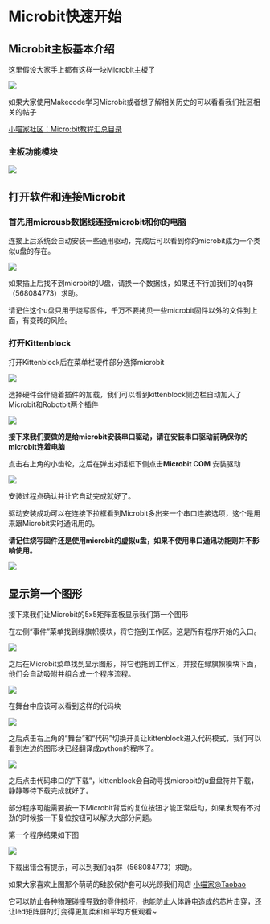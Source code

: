 # Microbit快速开始

## Microbit主板基本介绍

这里假设大家手上都有这样一块Microbit主板了

![](./images/c2_01.jpg)

如果大家使用Makecode学习Microbit或者想了解相关历史的可以看看我们社区相关的帖子

[小喵家社区：Micro:bit教程汇总目录](https://bbs.kittenbot.cn/forum.php?mod=viewthread&tid=104&extra=page%3D1)

### 主板功能模块

![](./images/c2_02.png)


## 打开软件和连接Microbit

### 首先用microusb数据线连接microbit和你的电脑

连接上后系统会自动安装一些通用驱动，完成后可以看到你的microbit成为一个类似u盘的存在。

![](./images/c2_03.png)

如果插上后找不到microbit的U盘，请换一个数据线，如果还不行加我们的qq群（568084773）求助。

请记住这个u盘只用于烧写固件，千万不要拷贝一些microbit固件以外的文件到上面，有变砖的风险。

### 打开Kittenblock

打开Kittenblock后在菜单栏硬件部分选择microbit

![](./images/c2_04.png)

选择硬件会伴随着插件的加载，我们可以看到kittenblock侧边栏自动加入了Microbit和Robotbit两个插件

![](./images/c2_05.png)

**接下来我们要做的是给microbit安装串口驱动，请在安装串口驱动前确保你的microbit连着电脑**

点击右上角的小齿轮，之后在弹出对话框下侧点击**Microbit COM** 安装驱动

![](./images/c2_06.png)

安装过程点确认并让它自动完成就好了。

驱动安装成功可以在连接下拉框看到Microbit多出来一个串口连接选项，这个是用来跟Microbit实时通讯用的。

**请记住烧写固件还是使用microbit的虚拟u盘，如果不使用串口通讯功能则并不影响使用。**

![](./images/c2_07.png)


## 显示第一个图形

接下来我们让Microbit的5x5矩阵面板显示我们第一个图形

在左侧“事件”菜单找到绿旗帜模块，将它拖到工作区。这是所有程序开始的入口。

![](./images/c2_08.png)

之后在Microbit菜单找到显示图形，将它也拖到工作区，并接在绿旗帜模块下面，他们会自动吸附并组合成一个程序流程。

![](./images/c2_09.png)

在舞台中应该可以看到这样的代码块

![](./images/c2_10.png)

之后点击右上角的“舞台”和“代码”切换开关让kittenblock进入代码模式，我们可以看到左边的图形块已经翻译成python的程序了。

![](./images/c2_11.png)

之后点击代码串口的“下载”，kittenblock会自动寻找microbit的u盘盘符并下载，静静等待下载完成就好了。

部分程序可能需要按一下Microbit背后的复位按钮才能正常启动，如果发现有不对劲的时候按一下复位按钮可以解决大部分问题。

第一个程序结果如下图

![](./images/c2_12.png)

下载出错会有提示，可以到我们qq群（568084773）求助。

如果大家喜欢上图那个萌萌的硅胶保护套可以光顾我们网店
[小喵家@Taobao](https://kittenbot.taobao.com/)

它可以防止各种物理碰撞导致的零件损坏，也能防止人体静电造成的芯片击穿，还让led矩阵屏的灯变得更加柔和和平均方便观看~

